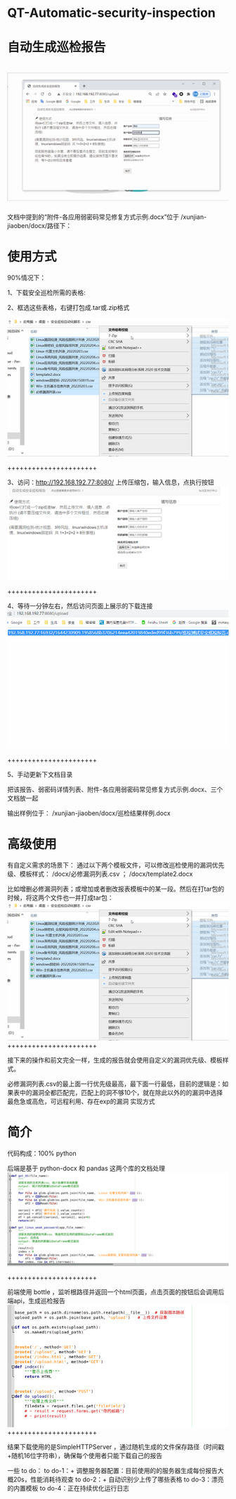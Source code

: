 # QT-Automatic-security-inspection
自动生成巡检报告
=========
 ![](https://github.com/yuchen714/QT-Automatic-security-inspection/blob/main/images/%E4%BD%BF%E7%94%A8.gif)
 =========
 

文档中提到的“附件-各应用弱密码常见修复方式示例.docx”位于 /xunjian-jiaoben/docx/路径下：
 

使用方式
=====================
90%情况下：

1、下载安全巡检所需的表格:
 

2、框选这些表格，右键打包成.tar或.zip格式

 ![]( https://github.com/yuchen714/QT-Automatic-security-inspection/blob/main/images/%E5%8E%8B%E7%BC%A9.gif)


++++++++++++++++++++++


3、访问：http://192.168.192.77:8080/ 上传压缩包，输入信息，点执行按钮
 ![](https://github.com/yuchen714/QT-Automatic-security-inspection/blob/main/images/%E9%A1%B5%E9%9D%A2.png)

++++++++++++++++++++++


4、等待一分钟左右，然后访问页面上展示的下载连接
  ![](https://github.com/yuchen714/QT-Automatic-security-inspection/blob/main/images/%E4%B8%8B%E8%BD%BD.gif)


++++++++++++++++++++++


5、手动更新下文档目录


把该报告、弱密码详情列表、附件-各应用弱密码常见修复方式示例.docx、三个文档放一起

输出样例位于：
/xunjian-jiaoben/docx/巡检结果样例.docx




高级使用
==
有自定义需求的场景下：
通过以下两个模板文件，可以修改巡检使用的漏洞优先级、模板样式：
  /docx/必修漏洞列表.csv ；
  /docx/template2.docx
 
 
比如增删必修漏洞列表；或增加或者删改报表模板中的某一段。然后在打tar包的时候，将这两个文件也一并打成tar包：
  ![](https://github.com/yuchen714/QT-Automatic-security-inspection/blob/main/images/%E5%8E%8B%E7%BC%A92.png)
 ++++++++++++++++++++++

 
 
 
接下来的操作和前文完全一样，生成的报告就会使用自定义的漏洞优先级、模板样式。


必修漏洞列表.csv的最上面一行优先级最高，最下面一行最低，目前的逻辑是：如果表中的漏洞全都匹配完，匹配上的洞不够10个，就在除此以外的的漏洞中选择最危急或高危，可远程利用、存在exp的漏洞
实现方式

简介
==
代码构成：100% python

后端是基于 python-docx 和 pandas 这两个库的文档处理
   ![](https://github.com/yuchen714/QT-Automatic-security-inspection/blob/main/images/%E4%BB%A3%E7%A0%811.png)

++++++++++++++++++++++


前端使用 bottle ，监听根路径并返回一个html页面，点击页面的按钮后会调用后端api，生成巡检报告
   ![](https://github.com/yuchen714/QT-Automatic-security-inspection/blob/main/images/%E4%BB%A3%E7%A0%812.png)
++++++++++++++++++++++



结果下载使用的是SimpleHTTPServer ，通过随机生成的文件保存路径（时间戳+随机16位字符串），确保每个使用者只能下载自己的报告

一些 to do：
to do-1：+ 调整服务器配置：目前使用的的服务器生成每份报告大概20s，性能消耗待观查
to do-2：+ 自动识别少上传了哪些表格
to do-3：漂亮的内置模板
to do-4：正在持续优化运行日志
